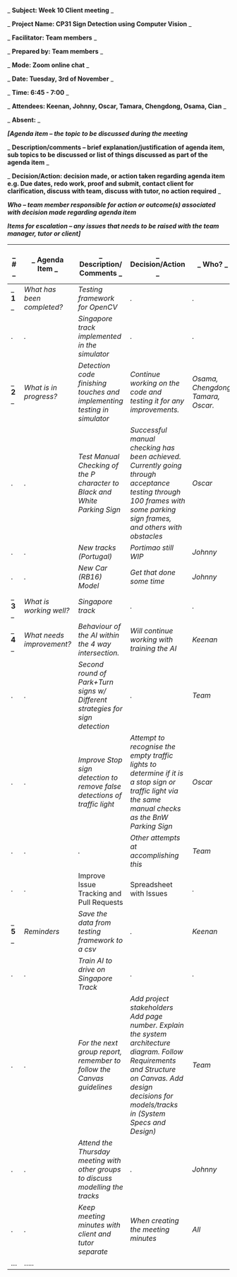 _ **Subject: Week 10 Client meeting** _

_ **Project Name: CP31 Sign Detection using Computer Vision** _

_ **Facilitator: Team members** _

_ **Prepared by: Team members** _

_ **Mode: Zoom online chat** _

_ **Date: Tuesday, 3rd of November** _

_ **Time: 6:45 - 7:00** _

_ **Attendees: Keenan, Johnny, Oscar, Tamara, Chengdong, Osama, Cian** _

_ **Absent:** _

_**[Agenda item – the topic to be discussed during the meeting**_

_ **Description/comments – brief explanation/justification of agenda item, sub topics to be discussed or list of things discussed as part of the agenda item** _

_ **Decision/Action: decision made, or action taken regarding agenda item e.g. Due dates, redo work, proof and submit, contact client for clarification, discuss with team, discuss with tutor, no action required** _

_**Who – team member responsible for action or outcome(s) associated with decision made regarding agenda item**_

_**Items for escalation – any issues that needs to be raised with the team manager, tutor or client]**_

| _ **#** _ | _ **Agenda Item** _ | _ **Description/ Comments** _ | _ **Decision/Action** _ | _ **Who?** _ | _ **Items for escalation** _ |
| --- | --- | --- | --- | --- | --- |
| _ **1** _ | _What has been completed?_ | _Testing framework for OpenCV_ | _._ | _._ | _._ |
| . | _._ | _Singapore track implemented in the simulator_ | _._ | _._ | _._ |
| _ **2** _ | _What is in progress?_ | _Detection code finishing touches and implementing testing in simulator_ | _Continue working on the code and testing it for any improvements._ | _Osama, Chengdong, Tamara, Oscar._ | _._ |
| . | _._ | _Test Manual Checking of the P character to Black and White Parking Sign_ | _Successful manual checking has been achieved. Currently going through acceptance testing through 100 frames with some parking sign frames, and others with obstacles_ | _Oscar_ | _._ |
| . | _._ | _New tracks (Portugal)_ | _Portimao still WIP_ | _Johnny_ | _._ |
| . | _._ | _New Car (RB16) Model_ | _Get that done some time_ | _Johnny_ | _._ |
| _ **3** _ | _What is working well?_ | _Singapore track_ | _._ | _._ | _._ |
| _ **4** _ | _What needs improvement?_ | _Behaviour of the AI within the 4 way intersection._ | _Will continue working with training the AI_ | _Keenan_ | _._ |
| . | _._ | _Second round of Park+Turn signs w/ Different strategies for sign detection_ | _._ | _Team_ | _._ |
| . | _._ | _Improve Stop sign detection to remove false detections of traffic light_ | _Attempt to recognise the empty traffic lights to determine if it is a stop sign or traffic light via the same manual checks as the BnW Parking Sign_ | _Oscar_ | _._ |
| . | _._ | _._ | _Other attempts at accomplishing this_ | _Team_ | _._ |
| . | _._ | Improve Issue Tracking and Pull Requests | Spreadsheet with Issues | _._ | _._ |
| _ **5** _ | _Reminders_ | _Save the data from testing framework to a csv_ | _._ | _Keenan_ | _._ |
|. | _._ | _Train AI to drive on Singapore Track_ | _._ | _._ | _._ |
| . | _._ | _For the next group report, remember to follow the Canvas guidelines_ | _Add project stakeholders Add page number. Explain the system architecture diagram. Follow Requirements and Structure on Canvas. Add design decisions for models/tracks in (System Specs and Design)_ | _Team_ | _None_ |
| . | _._ | _Attend the Thursday meeting with other groups to discuss modelling the tracks_ | _._ | _Johnny_ | _._ |
| . | _._ | _Keep meeting minutes with client and tutor separate_ | _When creating the meeting minutes_ | _All_ | _._ |
| … | …_.._ | | | | |